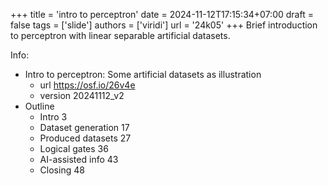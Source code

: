 +++
title = 'intro to perceptron'
date = 2024-11-12T17:15:34+07:00
draft = false
tags = ['slide']
authors = ['viridi']
url = '24k05'
+++
Brief introduction to perceptron with linear separable artificial datasets. 

<!--more-->

Info:

+ Intro to perceptron: Some artificial datasets as illustration
  - url https://osf.io/26v4e
  - version 20241112_v2
+ Outline
  - Intro 3
  - Dataset generation 17
  - Produced datasets 27
  - Logical gates 36
  - AI-assisted info 43
  - Closing 48
